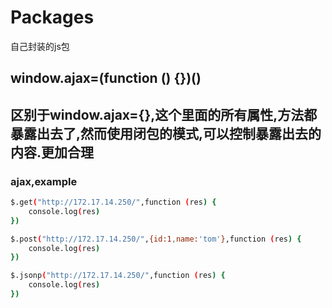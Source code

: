 # Packages
自己封装的js包
## window.ajax=(function () {})()
## 区别于window.ajax={},这个里面的所有属性,方法都暴露出去了,然而使用闭包的模式,可以控制暴露出去的内容.更加合理
### ajax,example
```sh
$.get("http://172.17.14.250/",function (res) {
    console.log(res)
})

$.post("http://172.17.14.250/",{id:1,name:'tom'},function (res) {
    console.log(res)
})

$.jsonp("http://172.17.14.250/",function (res) {
    console.log(res)
})
```

